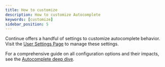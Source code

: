 ```yaml
---
title: How to customize
description: How to customize Autocomplete
keywords: [customize]
sidebar_position: 5
---
```


Continue offers a handful of settings to customize autocomplete behavior. Visit the [User Settings Page](../advanced/deep-dives/settings.md) to manage these settings.

For a comprehensive guide on all configuration options and their impacts, see the [Autocomplete deep dive](../advanced/deep-dives/autocomplete.mdx).
